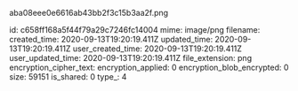 aba08eee0e6616ab43bb2f3c15b3aa2f.png

id: c658ff168a5f44f79a29c7246fc14004
mime: image/png
filename: 
created_time: 2020-09-13T19:20:19.411Z
updated_time: 2020-09-13T19:20:19.411Z
user_created_time: 2020-09-13T19:20:19.411Z
user_updated_time: 2020-09-13T19:20:19.411Z
file_extension: png
encryption_cipher_text: 
encryption_applied: 0
encryption_blob_encrypted: 0
size: 59151
is_shared: 0
type_: 4